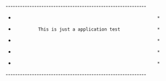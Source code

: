 *-----------------------------------------------------------* 
*                                                           *
*              This is just a application test              *
*                                                           *
*                                                           *
*                                                           *
*-----------------------------------------------------------*